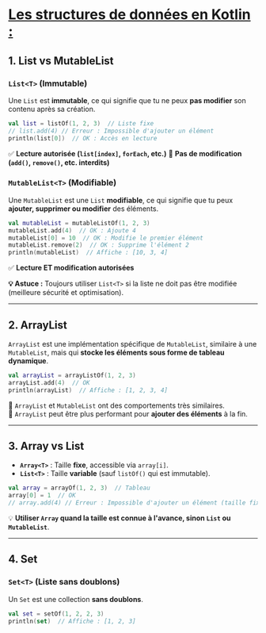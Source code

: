 # <u>Les structures de données en Kotlin :</u>

## **1. List vs MutableList**

### **`List<T>` (Immutable)**

Une `List` est **immutable**, ce qui signifie que tu ne peux **pas modifier** son contenu après sa création.

```kotlin
val list = listOf(1, 2, 3)  // Liste fixe
// list.add(4) // Erreur : Impossible d'ajouter un élément
println(list[0])  // OK : Accès en lecture
```

✅ **Lecture autorisée (`list[index]`, `forEach`, etc.)** 
🚫 **Pas de modification (`add()`, `remove()`, etc. interdits)**

### **`MutableList<T>` (Modifiable)**

Une `MutableList` est une `List` **modifiable**, ce qui signifie que tu peux **ajouter, supprimer ou modifier** des éléments.

```kotlin
val mutableList = mutableListOf(1, 2, 3)
mutableList.add(4)  // OK : Ajoute 4
mutableList[0] = 10  // OK : Modifie le premier élément
mutableList.remove(2)  // OK : Supprime l'élément 2
println(mutableList)  // Affiche : [10, 3, 4]
```

✅ **Lecture ET modification autorisées**

**💡 Astuce :** Toujours utiliser `List<T>` si la liste ne doit pas être modifiée (meilleure sécurité et optimisation).

---

## **2. ArrayList**

`ArrayList` est une implémentation spécifique de `MutableList`, similaire à une `MutableList`, mais qui **stocke les éléments sous forme de tableau dynamique**.

```kotlin
val arrayList = arrayListOf(1, 2, 3)
arrayList.add(4)  // OK
println(arrayList)  // Affiche : [1, 2, 3, 4]
```

🔹 `ArrayList` et `MutableList` ont des comportements très similaires.  
🔹 `ArrayList` peut être plus performant pour **ajouter des éléments** à la fin.

---

## **3. Array vs List**

- **`Array<T>`** : Taille **fixe**, accessible via `array[i]`.
- **`List<T>`** : Taille **variable** (sauf `listOf()` qui est immutable).

```kotlin
val array = arrayOf(1, 2, 3)  // Tableau
array[0] = 1  // OK
// array.add(4) // Erreur : Impossible d'ajouter un élément (taille fixe)
```

💡 **Utiliser `Array` quand la taille est connue à l'avance, sinon `List` ou `MutableList`**.

---

## **4. Set**

### **`Set<T>` (Liste sans doublons)**

Un `Set` est une collection **sans doublons**.

```kotlin
val set = setOf(1, 2, 2, 3)  
println(set)  // Affiche : [1, 2, 3]
```
